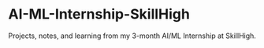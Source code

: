 # AI-ML-Internship-SkillHigh
Projects, notes, and learning from my 3-month AI/ML Internship at SkillHigh.
